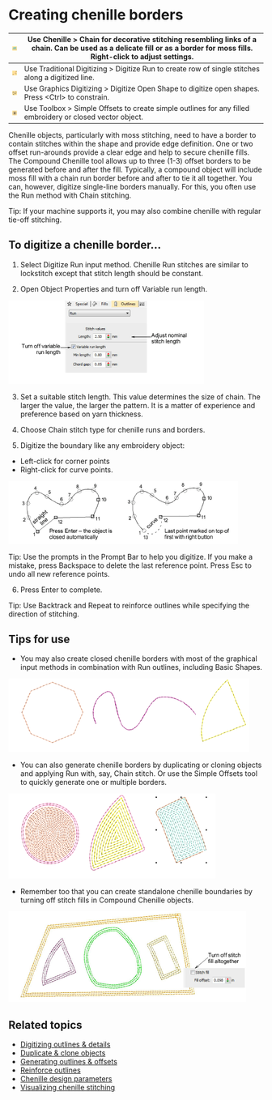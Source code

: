 # Creating chenille borders

| ![Chain00052.png](assets/Chain00052.png)       | Use Chenille > Chain for decorative stitching resembling links of a chain. Can be used as a delicate fill or as a border for moss fills. Right-click to adjust settings. |
| ---------------------------------------------- | ------------------------------------------------------------------------------------------------------------------------------------------------------------------------ |
| ![Outlines.png](assets/Outlines.png)           | Use Traditional Digitizing > Digitize Run to create row of single stitches along a digitized line.                                                                       |
| ![OpenObject.png](assets/OpenObject.png)       | Use Graphics Digitizing > Digitize Open Shape to digitize open shapes. Press &lt;Ctrl&gt; to constrain.                                                                  |
| ![SimpleOffsets.png](assets/SimpleOffsets.png) | Use Toolbox > Simple Offsets to create simple outlines for any filled embroidery or closed vector object.                                                                |

Chenille objects, particularly with moss stitching, need to have a border to contain stitches within the shape and provide edge definition. One or two offset run-arounds provide a clear edge and help to secure chenille fills. The Compound Chenille tool allows up to three (1-3) offset borders to be generated before and after the fill. Typically, a compound object will include moss fill with a chain run border before and after to tie it all together. You can, however, digitize single-line borders manually. For this, you often use the Run method with Chain stitching.

Tip: If your machine supports it, you may also combine chenille with regular tie-off stitching.

## To digitize a chenille border...

1. Select Digitize Run input method. Chenille Run stitches are similar to lockstitch except that stitch length should be constant.

2. Open Object Properties and turn off Variable run length.

![chenille_digitizing00053.png](assets/chenille_digitizing00053.png)

3. Set a suitable stitch length. This value determines the size of chain. The larger the value, the larger the pattern. It is a matter of experience and preference based on yarn thickness.

4. Choose Chain stitch type for chenille runs and borders.

5. Digitize the boundary like any embroidery object:

- Left-click for corner points
- Right-click for curve points.

![chenille_digitizing00056.png](assets/chenille_digitizing00056.png)

Tip: Use the prompts in the Prompt Bar to help you digitize. If you make a mistake, press Backspace to delete the last reference point. Press Esc to undo all new reference points.

6. Press Enter to complete.

Tip: Use Backtrack and Repeat to reinforce outlines while specifying the direction of stitching.

## Tips for use

- You may also create closed chenille borders with most of the graphical input methods in combination with Run outlines, including Basic Shapes.

![ChenilleShapesOutlines1.png](assets/ChenilleShapesOutlines1.png)

- You can also generate chenille borders by duplicating or cloning objects and applying Run with, say, Chain stitch. Or use the Simple Offsets tool to quickly generate one or multiple borders.

![ChenilleShapesOutlines2.png](assets/ChenilleShapesOutlines2.png)

- Remember too that you can create standalone chenille boundaries by turning off stitch fills in Compound Chenille objects.

![ChenilleShapesOutlines3.png](assets/ChenilleShapesOutlines3.png)

## Related topics

- [Digitizing outlines & details](../../Digitizing/input/Digitizing_outlines_details)
- [Duplicate & clone objects](../../Modifying/combine/Duplicate_clone_objects)
- [Generating outlines & offsets](../../Modifying/productivity/Generating_outlines_offsets)
- [Reinforce outlines](../../Quality/quality/Reinforce_outlines)
- [Chenille design parameters](../chenille_basics/Chenille_design_parameters)
- [Visualizing chenille stitching](../chenille_basics/Visualizing_chenille_stitching)
